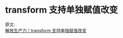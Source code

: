 # transform 支持单独赋值改变

原文:  
[解放生产力！transform 支持单独赋值改变](https://mp.weixin.qq.com/s/t5DdI192Tr4ASzJ9INpdWg)